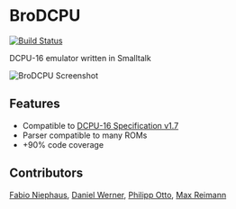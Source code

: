 BroDCPU
=======
[![Build Status](https://travis-ci.org/fniephaus/BroDCPU.svg?branch=master)](https://travis-ci.org/fniephaus/BroDCPU)

DCPU-16 emulator written in Smalltalk

![BroDCPU Screenshot](https://raw.github.com/fniephaus/BroDCPU/master/screenshot.gif)


## Features

- Compatible to [DCPU-16 Specification v1.7](http://dcpu.com/dcpu-16/)
- Parser compatible to many ROMs
- +90% code coverage


## Contributors

[Fabio Niephaus](https://github.com/fniephaus), [Daniel Werner](https://github.com/daniel-wer), [Philipp Otto](https://github.com/philippotto), [Max Reimann](https://github.com/MaxReimann)
